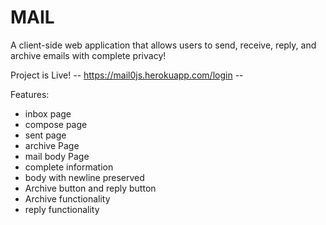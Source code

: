 # MAIL 
A client-side web application that allows users to send, receive, reply, and archive emails with complete privacy!

Project is Live!
 -- https://mail0js.herokuapp.com/login -- 

Features:

* inbox page
* compose page
* sent page
* archive Page
* mail body Page
* complete information
* body with newline preserved
* Archive button and reply button
* Archive functionality
* reply functionality


